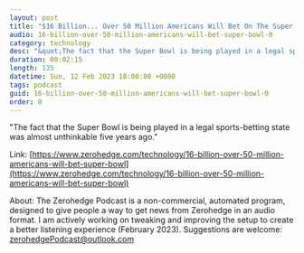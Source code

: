 ```yaml
---
layout: post
title: "$16 Billion... Over 50 Million Americans Will Bet On The Super Bowl"
audio: 16-billion-over-50-million-americans-will-bet-super-bowl-0
category: technology
desc: "&quot;The fact that the Super Bowl is being played in a legal sports-betting state was almost unthinkable five years ago.&quot;"
duration: 00:02:15
length: 135
datetime: Sun, 12 Feb 2023 18:00:00 +0000
tags: podcast
guid: 16-billion-over-50-million-americans-will-bet-super-bowl-0
order: 0
---
```

&quot;The fact that the Super Bowl is being played in a legal sports-betting state was almost unthinkable five years ago.&quot;

Link: [https://www.zerohedge.com/technology/16-billion-over-50-million-americans-will-bet-super-bowl](https://www.zerohedge.com/technology/16-billion-over-50-million-americans-will-bet-super-bowl)

About: The Zerohedge Podcast is a non-commercial, automated program, designed to give people a way to get news from Zerohedge in an audio format.  I am actively working on tweaking and improving the setup to create a better listening experience (February 2023).  Suggestions are welcome: [zerohedgePodcast@outlook.com](mailto:zerohedgePodcast@outlook.com)